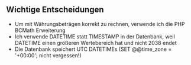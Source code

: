 ## Wichtige Entscheidungen

* Um mit Währungsbeträgen korrekt zu rechnen, verwende ich die PHP BCMath
Erweiterung
* Ich verwende DATETIME statt TIMESTAMP in der Datenbank, weil DATETIME
einen größeren Wertebereich hat und nicht 2038 endet
* Die Datenbank speichert UTC DATETIMEs (SET @@time_zone = '+00:00';
nicht vergessen!)